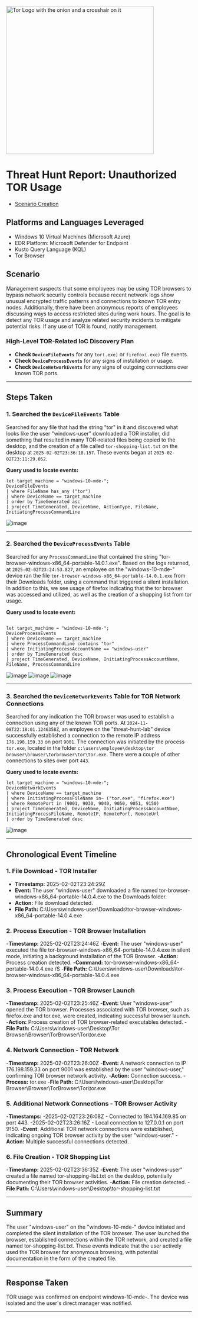 <img width="400" src="https://github.com/user-attachments/assets/44bac428-01bb-4fe9-9d85-96cba7698bee" alt="Tor Logo with the onion and a crosshair on it"/>

# Threat Hunt Report: Unauthorized TOR Usage
- [Scenario Creation](https://github.com/steven-noel-cruz/Threat_Hunt_Event_-TOR-Usage-.md/blob/main/Threat_Hunt_Event-TOR-Usage.md)

## Platforms and Languages Leveraged
- Windows 10 Virtual Machines (Microsoft Azure)
- EDR Platform: Microsoft Defender for Endpoint
- Kusto Query Language (KQL)
- Tor Browser

##  Scenario

Management suspects that some employees may be using TOR browsers to bypass network security controls because recent network logs show unusual encrypted traffic patterns and connections to known TOR entry nodes. Additionally, there have been anonymous reports of employees discussing ways to access restricted sites during work hours. The goal is to detect any TOR usage and analyze related security incidents to mitigate potential risks. If any use of TOR is found, notify management.

### High-Level TOR-Related IoC Discovery Plan

- **Check `DeviceFileEvents`** for any `tor(.exe)` or `firefox(.exe)` file events.
- **Check `DeviceProcessEvents`** for any signs of installation or usage.
- **Check `DeviceNetworkEvents`** for any signs of outgoing connections over known TOR ports.

---

## Steps Taken

### 1. Searched the `DeviceFileEvents` Table

Searched for any file that had the string "tor" in it and discovered what looks like the user "windows-user" downloaded a TOR installer, did something that resulted in many TOR-related files being copied to the desktop, and the creation of a file called `tor-shopping-list.txt` on the desktop at `2025-02-02T23:36:18.157`. These events began at `2025-02-02T23:11:29.052`.

**Query used to locate events:**

```kql
let target_machine = "windows-10-mde-";
DeviceFileEvents
| where FileName has_any ("tor")
| where DeviceName == target_machine
| order by TimeGenerated asc  
| project TimeGenerated, DeviceName, ActionType, FileName, InitiatingProcessCommandLine
```
![image](https://github.com/user-attachments/assets/38dbb7a3-e3bc-4661-affe-ab1280769838)


---

### 2. Searched the `DeviceProcessEvents` Table

Searched for any `ProcessCommandLine` that contained the string "tor-browser-windows-x86_64-portable-14.0.1.exe". Based on the logs returned, at `2025-02-02T23:24:53.827`, an employee on the "windows-10-mde-" device ran the file `tor-browser-windows-x86_64-portable-14.0.1.exe` from their Downloads folder, using a command that triggered a silent installation.  In addition to this, we see usage of firefox indicating that the tor browser was accessed and utilized, as well as the creation of a shopping list from tor usage.


**Query used to locate event:**

```kql

let target_machine = "windows-10-mde-";
DeviceProcessEvents
| where DeviceName == target_machine
| where ProcessCommandLine contains "tor"
| where InitiatingProcessAccountName == "windows-user"
| order by TimeGenerated desc 
| project TimeGenerated, DeviceName, InitiatingProcessAccountName, FileName, ProcessCommandLine
```
![image](https://github.com/user-attachments/assets/79c5825a-a541-4189-929c-e09ff8536abf)
![image](https://github.com/user-attachments/assets/c56f2222-79b4-4790-8d4c-c6c4fc58bd07)
![image](https://github.com/user-attachments/assets/5ac3e44b-b6f5-4752-a7b7-a58daf35d32c)

---

### 3. Searched the `DeviceNetworkEvents` Table for TOR Network Connections

Searched for any indication the TOR browser was used to establish a connection using any of the known TOR ports. At `2024-11-08T22:18:01.1246358Z`, an employee on the "threat-hunt-lab" device successfully established a connection to the remote IP address `176.198.159.33` on port `9001`. The connection was initiated by the process `tor.exe`, located in the folder `c:\users\employee\desktop\tor browser\browser\torbrowser\tor\tor.exe`. There were a couple of other connections to sites over port `443`.

**Query used to locate events:**

```kql
let target_machine = "windows-10-mde-";
DeviceNetworkEvents
| where DeviceName == target_machine
| where InitiatingProcessFileName in~ ("tor.exe", "firefox.exe")
| where RemotePort in (9001, 9030, 9040, 9050, 9051, 9150)
| project TimeGenerated, DeviceName, InitiatingProcessAccountName, InitiatingProcessFileName, RemoteIP, RemotePort, RemoteUrl
| order by TimeGenerated desc
```
![image](https://github.com/user-attachments/assets/1fb73422-b972-48ef-965a-38921d8b1372)



---

## Chronological Event Timeline 

### 1. File Download - TOR Installer
- **Timestamp:** 2025-02-02T23:24:29Z
- **Event:** The user "windows-user" downloaded a file named tor-browser-windows-x86_64-portable-14.0.4.exe to the Downloads folder.
- **Action:** File download detected.
- **File Path:** C:\Users\windows-user\Downloads\tor-browser-windows-x86_64-portable-14.0.4.exe
### 2. Process Execution - TOR Browser Installation
-**Timestamp:** 2025-02-02T23:24:46Z
-**Event:** The user "windows-user" executed the file tor-browser-windows-x86_64-portable-14.0.4.exe in silent mode, initiating a background installation of the TOR Browser.
-**Action:** Process creation detected.
-**Command:** tor-browser-windows-x86_64-portable-14.0.4.exe /S
-**File Path:** C:\Users\windows-user\Downloads\tor-browser-windows-x86_64-portable-14.0.4.exe
### 3. Process Execution - TOR Browser Launch
-**Timestamp:** 2025-02-02T23:25:46Z
-**Event:** User "windows-user" opened the TOR browser. Processes associated with TOR browser, such as firefox.exe and tor.exe, were created, indicating successful browser launch.
-**Action:** Process creation of TOR browser-related executables detected.
-**File Path:** C:\Users\windows-user\Desktop\Tor Browser\Browser\TorBrowser\Tor\tor.exe
### 4. Network Connection - TOR Network
-**Timestamp:** 2025-02-02T23:26:00Z
-**Event:** A network connection to IP 176.198.159.33 on port 9001 was established by the user "windows-user," confirming TOR browser network activity.
-**Action:** Connection success.
-**Process:** tor.exe
-**File Path:** C:\Users\windows-user\Desktop\Tor Browser\Browser\TorBrowser\Tor\tor.exe
### 5. Additional Network Connections - TOR Browser Activity
-**Timestamps:**
  -2025-02-02T23:26:08Z - Connected to 194.164.169.85 on port 443.
  -2025-02-02T23:26:16Z - Local connection to 127.0.0.1 on port 9150.
-**Event**: Additional TOR network connections were established, indicating ongoing TOR browser activity by the user "windows-user."
-**Action:** Multiple successful connections detected.
### 6. File Creation - TOR Shopping List
-**Timestamp:** 2025-02-02T23:36:35Z
-**Event:** The user "windows-user" created a file named tor-shopping-list.txt on the desktop, potentially documenting their TOR browser activities.
-**Action:** File creation detected.
-**File Path:** C:\Users\windows-user\Desktop\tor-shopping-list.txt


---

## Summary

The user "windows-user" on the "windows-10-mde-" device initiated and completed the silent installation of the TOR browser. The user launched the browser, established connections within the TOR network, and created a file named tor-shopping-list.txt. These events indicate that the user actively used the TOR browser for anonymous browsing, with potential documentation in the form of the created file.

---

## Response Taken

TOR usage was confirmed on endpoint windows-10-mde-. The device was isolated and the user's direct manager was notified.

---
